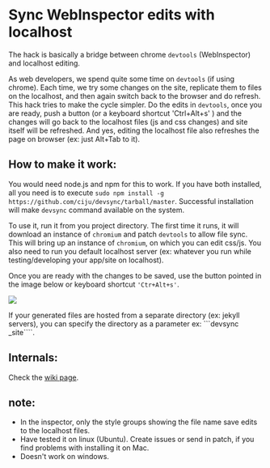 # Sync WebInspector edits with localhost

The hack is basically a bridge between chrome ```devtools``` (WebInspector) and localhost editing.

As web developers, we spend quite some time on ```devtools``` (if using chrome). Each time, we try some changes on the site, replicate them to files on the localhost, and then again switch back to the browser and do refresh. This hack tries to make the cycle simpler. Do the edits in ```devtools```, once you are ready, push a button (or a keyboard shortcut 'Ctrl+Alt+s' ) and the changes will go back to the localhost files (js and css changes) and site itself will be refreshed. And yes, editing the localhost file also refreshes the page on browser (ex: just Alt+Tab to it).

## How to make it work:
You would need node.js and npm for this to work. If you have both installed, all you need is to execute
```sudo npm install -g https://github.com/ciju/devsync/tarball/master```. Successful installation will make ```devsync``` command available on the system.

To use it, run it from you project directory. The first time it runs, it will download an instance of ```chromium``` and patch ```devtools``` to allow file sync. This will bring up an instance of ```chromium```, on which you can edit css/js. You also need to run you default localhost server (ex: whatever you run while testing/developing your app/site on localhost). 

Once you are ready with the changes to be saved, use the button pointed in the image below or keyboard shortcut ```'Ctr+Alt+s'```.

<img src="https://github.com/ciju/devsync/raw/master/screenshot.jpg">

If your generated files are hosted from a separate directory (ex: jekyll servers), you can specify the directory as a parameter ex: ```devsync _site\````. 

## Internals:

Check the <a href="https://github.com/ciju/devsync/wiki/Internals">wiki page</a>.

## note:
- In the inspector, only the style groups showing the file name save edits to the localhost files.
- Have tested it on linux (Ubuntu). Create issues or send in patch, if you find problems with installing it on Mac.
- Doesn't work on windows.
